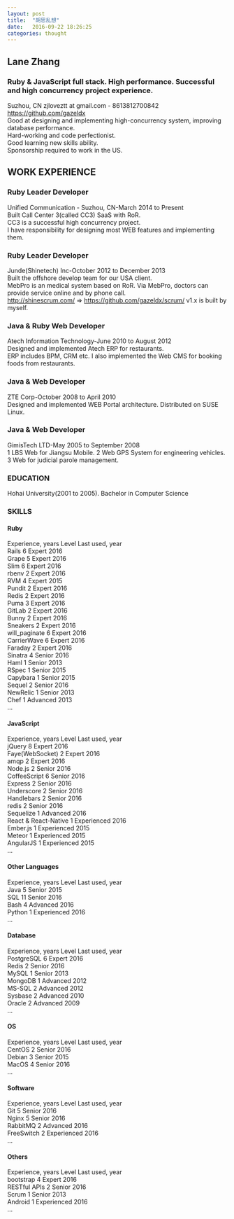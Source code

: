 ```yaml
---
layout: post
title:  "胡思乱想"
date:   2016-09-22 18:26:25
categories: thought
---
```


## Lane Zhang

### Ruby & JavaScript full stack. High performance. Successful and high concurrency project experience.
Suzhou, CN
zjloveztt at gmail.com - 8613812700842  
https://github.com/gazeldx  
Good at designing and implementing high-concurrency system, improving database performance.  
Hard-working and code perfectionist.  
Good learning new skills ability.  
Sponsorship required to work in the US.

## WORK EXPERIENCE

### Ruby Leader Developer

Unified Communication - Suzhou, CN-March 2014 to Present  
Built Call Center 3(called CC3) SaaS with RoR.  
CC3 is a successful high concurrency project.  
I have responsibility for designing most WEB features and implementing them. 
 
### Ruby Leader Developer

Junde(Shinetech) Inc-October 2012 to December 2013  
Built the offshore develop team for our USA client.   
MebPro is an medical system based on RoR. Via MebPro, doctors can provide service online and by phone call.   
http://shinescrum.com/ => https://github.com/gazeldx/scrum/ v1.x is built by myself.

### Java & Ruby Web Developer

Atech Information Technology-June 2010 to August 2012  
Designed and implemented Atech ERP for restaurants.   
ERP includes BPM, CRM etc. I also implemented the Web CMS for booking foods from restaurants.

### Java & Web Developer

ZTE Corp-October 2008 to April 2010  
Designed and implemented WEB Portal architecture. Distributed on SUSE Linux.  

### Java & Web Developer

GimisTech LTD-May 2005 to September 2008  
1 LBS Web for Jiangsu Mobile. 2 Web GPS System for engineering vehicles. 3 Web for judicial parole management.  

### EDUCATION

Hohai University(2001 to 2005). Bachelor in Computer Science  

### SKILLS

#### Ruby  

Experience, years Level Last used, year  
Rails 6 Expert 2016  
Grape 5 Expert 2016  
Slim 6 Expert 2016  
rbenv 2 Expert 2016   
RVM 4 Expert 2015  
Pundit 2 Expert 2016  
Redis 2 Expert 2016  
Puma 3 Expert 2016  
GitLab 2 Expert 2016  
Bunny 2 Expert 2016  
Sneakers 2 Expert 2016  
will_paginate 6 Expert 2016  
CarrierWave 6 Expert 2016  
Faraday 2 Expert 2016  
Sinatra 4 Senior 2016  
Haml 1 Senior 2013  
RSpec 1 Senior 2015  
Capybara 1 Senior 2015  
Sequel 2 Senior 2016  
NewRelic 1 Senior 2013  
Chef 1 Advanced 2013  
...  
 
#### JavaScript  

Experience, years Level Last used, year  
jQuery 8 Expert 2016  
Faye(WebSocket) 2 Expert 2016  
amqp 2 Expert 2016  
Node.js 2 Senior 2016  
CoffeeScript 6 Senior 2016  
Express 2 Senior 2016  
Underscore 2 Senior 2016  
Handlebars 2 Senior 2016  
redis 2 Senior 2016  
Sequelize 1 Advanced 2016  
React & React-Native 1 Experienced 2016  
Ember.js 1 Experienced 2015  
Meteor 1 Experienced 2015  
AngularJS 1 Experienced 2015  
...  
 
#### Other Languages  

Experience, years Level Last used, year  
Java 5 Senior 2015  
SQL 11 Senior 2016  
Bash 4 Advanced 2016  
Python 1 Experienced 2016  
...  
 
#### Database  

Experience, years Level Last used, year  
PostgreSQL 6 Expert 2016  
Redis 2 Senior 2016  
MySQL 1 Senior 2013  
MongoDB 1 Advanced 2012  
MS-SQL 2 Advanced 2012  
Sysbase 2 Advanced 2010  
Oracle 2 Advanced 2009  
...  
 
#### OS  

Experience, years Level Last used, year  
CentOS 2 Senior 2016  
Debian 3 Senior 2015  
MacOS 4 Senior 2016  
...  
 
#### Software
  
Experience, years Level Last used, year  
Git 5 Senior 2016  
Nginx 5 Senior 2016  
RabbitMQ 2 Advanced 2016  
FreeSwitch 2 Experienced 2016  
...  
 
#### Others 
 
 
Experience, years Level Last used, year  
bootstrap 4 Expert 2016  
RESTful APIs 2 Senior 2016  
Scrum 1 Senior 2013  
Android 1 Experienced 2016  
...
